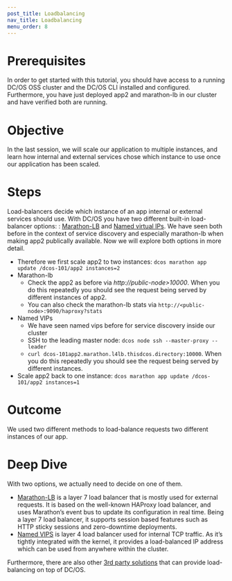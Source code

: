 ```yaml
---
post_title: Loadbalancing
nav_title: Loadbalancing
menu_order: 8
---
```


# Prerequisites
In order to get started with this tutorial, you should have access to a running DC/OS OSS cluster and the DC/OS CLI installed and configured.
Furthermore, you have just deployed app2 and marathon-lb in our cluster and have verified both are running.

# Objective
In the last session, we will scale our application to multiple instances, and learn how internal and external services chose which instance to use once our application has been scaled.

# Steps
Load-balancers decide which instance of an app internal or external services should use. With DC/OS you have two different built-in load-balancer options: : [Marathon-LB](https://dcos.io/docs/1.8/usage/service-discovery/marathon-lb/) and [Named virtual IPs](https://dcos.io/docs/1.8/usage/service-discovery/load-balancing-vips/).
We have seen both before in the context of service discovery and especially marathon-lb when making app2 publically available.
Now we will explore both options in more detail.
* Therefore we first scale app2 to two instances: `dcos marathon app update /dcos-101/app2 instances=2`
* Marathon-lb
    * Check the app2 as before via *http://public-node>10000*. When you do this repeatedly you should see the request being served by different instances of app2.
    * You can also check the marathon-lb stats via `http://<public-node>:9090/haproxy?stats`
* Named VIPs
    * We have seen named vips before for service discovery inside our cluster
    * SSH to the leading master node: `dcos node ssh --master-proxy --leader`
    * `curl dcos-101app2.marathon.l4lb.thisdcos.directory:10000`. When you do this repeatedly you should see the request being served by different instances.
* Scale app2 back to one instance: `dcos marathon app update /dcos-101/app2 instances=1`



# Outcome
We used two different methods to load-balance requests two different instances of our app.

# Deep Dive
With two options, we actually need to decide on one of them.

   * [Marathon-LB](https://dcos.io/docs/1.8/usage/service-discovery/marathon-lb/)  is a layer 7 load balancer that is mostly used for external requests. It is based on the well-known HAProxy load balancer, and uses Marathon’s event bus to update its configuration in real time. Being a layer 7 load balancer, it supports session based features such as HTTP sticky sessions and zero-downtime deployments.
   * [Named VIPS](https://dcos.io/docs/1.8/usage/service-discovery/load-balancing-vips/) is layer 4 load balancer used for internal TCP traffic. As it’s tightly integrated with the kernel, it provides a load-balanced IP address which can be used from anywhere within the cluster.


Furthermore, there are also other [3rd party solutions](https://dcos.io/docs/1.8/usage/service-discovery/third-party-solution/) that can provide load-balancing on top of DC/OS.
